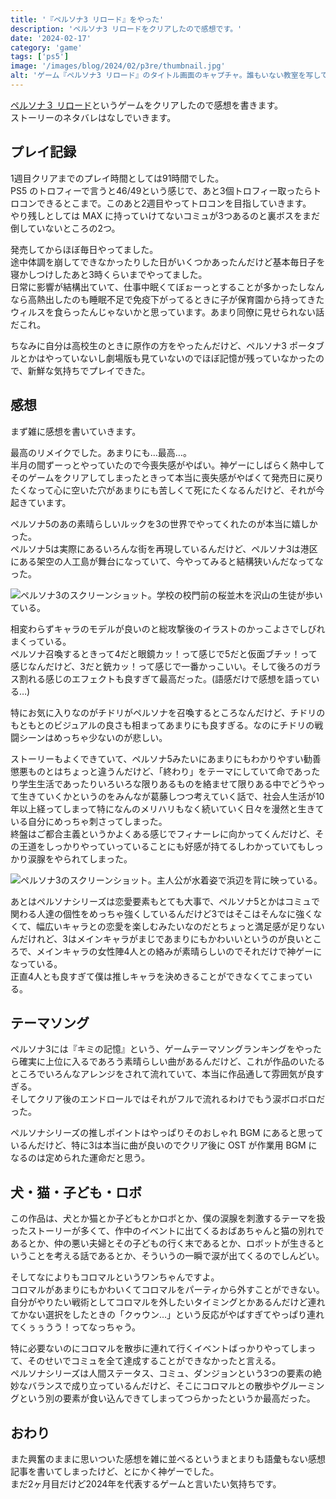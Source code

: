 ```yaml
---
title: '『ペルソナ3 リロード』をやった'
description: 'ペルソナ3 リロードをクリアしたので感想です。'
date: '2024-02-17'
category: 'game'
tags: ['ps5']
image: '/images/blog/2024/02/p3re/thumbnail.jpg'
alt: 'ゲーム『ペルソナ3 リロード』のタイトル画面のキャプチャ。誰もいない教室を写していて、青春っぽい雰囲気がある。'
---
```


[ペルソナ３ リロード](https://p3re.jp/)というゲームをクリアしたので感想を書きます。  
ストーリーのネタバレはなしでいきます。

## プレイ記録

1週目クリアまでのプレイ時間としては91時間でした。  
PS5 のトロフィーで言うと46/49という感じで、あと3個トロフィー取ったらトロコンできるとこまで。このあと2週目やってトロコンを目指していきます。  
やり残しとしては MAX に持っていけてないコミュが3つあるのと裏ボスをまだ倒していないところの2つ。

発売してからほぼ毎日やってました。  
途中体調を崩してできなかったりした日がいくつかあったんだけど基本毎日子を寝かしつけしたあと3時くらいまでやってました。  
日常に影響が結構出ていて、仕事中眠くてぼぉーっとすることが多かったしなんなら高熱出したのも睡眠不足で免疫下がってるときに子が保育園から持ってきたウィルスを食らったんじゃないかと思っています。あまり同僚に見せられない話だこれ。

ちなみに自分は高校生のときに原作の方をやったんだけど、ペルソナ3 ポータブルとかはやっていないし劇場版も見ていないのでほぼ記憶が残っていなかったので、新鮮な気持ちでプレイできた。

## 感想

まず雑に感想を書いていきます。

最高のリメイクでした。あまりにも…最高…。  
半月の間ずーっとやっていたので今喪失感がやばい。神ゲーにしばらく熱中してそのゲームをクリアしてしまったときって本当に喪失感がやばくて発売日に戻りたくなって心に空いた穴があまりにも苦しくて死にたくなるんだけど、それが今起きています。

ペルソナ5のあの素晴らしいルックを3の世界でやってくれたのが本当に嬉しかった。  
ペルソナ5は実際にあるいろんな街を再現しているんだけど、ペルソナ3は港区にある架空の人工島が舞台になっていて、今やってみると結構狭いんだなってなった。

![ペルソナ3のスクリーンショット。学校の校門前の桜並木を沢山の生徒が歩いている。](/images/blog/2024/02/p3re/01.jpg '桜が美しい。これが見たかったのよ〜〜ってなったシーン。')

相変わらずキャラのモデルが良いのと総攻撃後のイラストのかっこよさでしびれまくっている。  
ペルソナ召喚するときって4だと眼鏡カッ！って感じで5だと仮面ブチッ！って感じなんだけど、3だと銃カッ！って感じで一番かっこいい。そして後ろのガラス割れる感じのエフェクトも良すぎて最高だった。(語感だけで感想を語っている…)

特にお気に入りなのがチドリがペルソナを召喚するところなんだけど、チドリのもともとのビジュアルの良さも相まってあまりにも良すぎる。なのにチドリの戦闘シーンはめっちゃ少ないのが悲しい。

ストーリーもよくできていて、ペルソナ5みたいにあまりにもわかりやすい勧善懲悪ものとはちょっと違うんだけど、「終わり」をテーマにしていて命であったり学生生活であったりいろいろな限りあるものを絡ませて限りある中でどうやって生きていくかというのをみんなが葛藤しつつ考えていく話で、社会人生活が10年以上経ってしまって特になんのメリハリもなく続いていく日々を漫然と生きている自分にめっちゃ刺さってしまった。  
終盤はご都合主義というかよくある感じでフィナーレに向かってくんだけど、その王道をしっかりやっていっていることにも好感が持てるしわかっていてもしっかり涙腺をやられてしまった。

![ペルソナ3のスクリーンショット。主人公が水着姿で浜辺を背に映っている。](/images/blog/2024/02/p3re/02.jpg '屋久島に行くイベントがあるんだけど水着がダサくて面白い。')

あとはペルソナシリーズは恋愛要素もとても大事で、ペルソナ5とかはコミュで関わる人達の個性をめっちゃ強くしているんだけど3ではそこはそんなに強くなくて、幅広いキャラとの恋愛を楽しむみたいなのだとちょっと満足感が足りないんだけれど、3はメインキャラがまじであまりにもかわいいというのが良いところで、メインキャラの女性陣4人との絡みが素晴らしいのでそれだけで神ゲーになっている。  
正直4人とも良すぎて僕は推しキャラを決めきることができなくてこまっている。

## テーマソング

ペルソナ3には『キミの記憶』という、ゲームテーマソングランキングをやったら確実に上位に入るであろう素晴らしい曲があるんだけど、これが作品のいたるところでいろんなアレンジをされて流れていて、本当に作品通して雰囲気が良すぎる。  
そしてクリア後のエンドロールではそれがフルで流れるわけでもう涙ボロボロだった。

ペルソナシリーズの推しポイントはやっぱりそのおしゃれ BGM にあると思っているんだけど、特に3は本当に曲が良いのでクリア後に OST が作業用 BGM になるのは定められた運命だと思う。

## 犬・猫・子ども・ロボ

この作品は、犬とか猫とか子どもとかロボとか、僕の涙腺を刺激するテーマを扱ったストーリーが多くて、作中のイベントに出てくるおばあちゃんと猫の別れであるとか、仲の悪い夫婦とその子どもの行く末であるとか、ロボットが生きるということを考える話であるとか、そういうの一瞬で涙が出てくるのでしんどい。

そしてなによりもコロマルというワンちゃんですよ。  
コロマルがあまりにもかわいくてコロマルをパーティから外すことができない。自分がやりたい戦術としてコロマルを外したいタイミングとかあるんだけど連れてかない選択をしたときの「クゥウン…」という反応がやばすぎてやっぱり連れてくぅぅうう！ってなっちゃう。

特に必要ないのにコロマルを散歩に連れて行くイベントばっかりやってしまって、そのせいでコミュを全て達成することができなかったと言える。  
ペルソナシリーズは人間ステータス、コミュ、ダンジョンという3つの要素の絶妙なバランスで成り立っているんだけど、そこにコロマルとの散歩やグルーミングという別の要素が食い込んできてしまってつらかったというか最高だった。

## おわり

また興奮のままに思いついた感想を雑に並べるというまとまりも語彙もない感想記事を書いてしまったけど、とにかく神ゲーでした。  
まだ2ヶ月目だけど2024年を代表するゲームと言いたい気持ちです。
